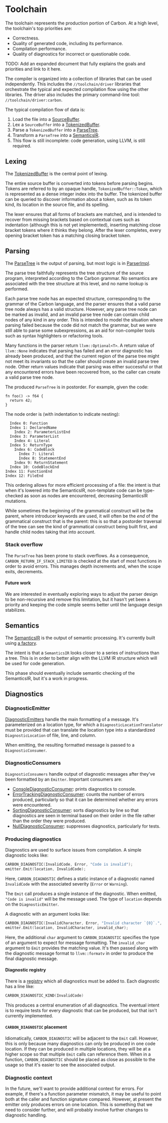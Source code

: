 # Toolchain

<!--
Part of the Carbon Language project, under the Apache License v2.0 with LLVM
Exceptions. See /LICENSE for license information.
SPDX-License-Identifier: Apache-2.0 WITH LLVM-exception
-->

The toolchain represents the production portion of Carbon. At a high level, the
toolchain's top priorities are:

-   Correctness.
-   Quality of generated code, including its performance.
-   Compilation performance.
-   Quality of diagnostics for incorrect or questionable code.

TODO: Add an expanded document that fully explains the goals and priorities and
link to it here.

The compiler is organized into a collection of libraries that can be used
independently. This includes the `//toolchain/driver` libraries that orchestrate
the typical and expected compilation flow using the other libraries. The driver
also includes the primary command-line tool: `//toolchain/driver:carbon`.

The typical compilation flow of data is:

1. Load the file into a [SourceBuffer](source/source_buffer.h).
2. Lex a `SourceBuffer` into a [TokenizedBuffer](lexer/tokenized_buffer.h).
3. Parse a `TokenizedBuffer` into a [ParseTree](parser/parse_tree.h).
4. Transform a `ParseTree` into a [SemanticsIR](semantics/semantics_ir.h).
5. This flow is still incomplete: code generation, using LLVM, is still
   required.

## Lexing

The [TokenizedBuffer](lexer/tokenized_buffer.h) is the central point of lexing.

The entire source buffer is converted into tokens before parsing begins. Tokens
are referred to by an opaque handle, `TokenizedBuffer::Token`, which is
represented as a dense integer index into the buffer. The tokenized buffer can
be queried to discover information about a token, such as its token kind, its
location in the source file, and its spelling.

The lexer ensures that all forms of brackets are matched, and is intended to
recover from missing brackets based on contextual cues such as indentation
(although this is not yet implemented), inserting matching close bracket tokens
where it thinks they belong. After the lexer completes, every opening bracket
token has a matching closing bracket token.

## Parsing

The [ParseTree](parser/parse_tree.h) is the output of parsing, but most logic is
in [ParserImpl](parser/parser_impl.h).

The parse tree faithfully represents the tree structure of the source program,
interpreted according to the Carbon grammar. No semantics are associated with
the tree structure at this level, and no name lookup is performed.

Each parse tree node has an expected structure, corresponding to the grammar of
the Carbon language, and the parser ensures that a valid parse tree node always
has a valid structure. However, any parse tree node can be marked as invalid,
and an invalid parse tree node can contain child nodes of any kind in any order.
This is intended to model the situation where parsing failed because the code
did not match the grammar, but we were still able to parse some subexpressions,
as an aid for non-compiler tools such as syntax highlighters or refactoring
tools.

Many functions in the parser return `llvm::Optional<T>`. A return value of
`llvm::None` indicates that parsing has failed and an error diagnostic has
already been produced, and that the current region of the parse tree might not
meet its invariants so that the caller should create an invalid parse tree node.
Other return values indicate that parsing was either successful or that any
encountered errors have been recovered from, so the caller can create a valid
parse tree node.

The produced `ParseTree` is in postorder. For example, given the code:

```carbon
fn foo() -> f64 {
  return 42;
}
```

The node order is (with indentation to indicate nesting):

```
  Index 0: Function
  Index 1: DeclaredName
    Index 2: ParameterListEnd
  Index 3: ParameterList
    Index 4: Literal
  Index 5: ReturnType
    Index 6: CodeBlock
      Index 7: Literal
      Index 8: StatementEnd
    Index 9: ReturnStatement
  Index 10: CodeBlockEnd
Index 11: FunctionEnd
Index 12: FileEnd
```

This ordering allows for more efficient processing of a file: the intent is that
when it's lowered into the SemanticsIR, non-template code can be type-checked as
soon as nodes are encountered, decreasing SemanticsIR mutations.

While sometimes the beginning of the grammatical construct will be the parent,
where introducer keywords are used, it will often be the _end_ of the
grammatical construct that is the parent: this is so that a postorder traversal
of the tree can see the kind of grammatical construct being built first, and
handle child nodes taking that into account.

### Stack overflow

The `ParseTree` has been prone to stack overflows. As a consequence,
`CARBON_RETURN_IF_STACK_LIMITED` is checked at the start of most functions in
order to avoid errors. This manages depth increments and, when the scope exits,
decrements.

#### Future work

We are interested in eventually exploring ways to adjust the parser design to be
non-recursive and remove this limitation, but it hasn't yet been a priority and
keeping the code simple seems better until the language design stabilizes.

## Semantics

The [SemanticsIR](semantics/semantics_ir.h) is the output of semantic
processing. It's currently built using
[a factory](semantics/semantics_ir_factory.h).

The intent is that a `SemanticsIR` looks closer to a series of instructions than
a tree. This is in order to better align with the LLVM IR structure which will
be used for code generation.

This phase should eventually include semantic checking of the SemanticsIR, but
it's a work in progress.

## Diagnostics

### DiagnosticEmitter

[DiagnosticEmitters](diagnostics/diagnostic_emitter.h) handle the main
formatting of a message. It's parameterized on a location type, for which a
`DiagnosticLocationTranslator` must be provided that can translate the location
type into a standardized `DiagnosticLocation` of file, line, and column.

When emitting, the resulting formatted message is passed to a
`DiagnosticConsumer`.

### DiagnosticConsumers

`DiagnosticConsumers` handle output of diagnostic messages after they've been
formatted by an `Emitter`. Important consumers are:

-   [ConsoleDiagnosticConsumer](diagnostics/diagnostic_emitter.h): prints
    diagnostics to console.
-   [ErrorTrackingDiagnosticConsumer](diagnostics/diagnostic_emitter.h): counts
    the number of errors produced, particularly so that it can be determined
    whether any errors were encountered.
-   [SortingDiagnosticConsumer](diagnostics/sorting_diagnostic_consumer.h):
    sorts diagnostics by line so that diagnostics are seen in terminal based on
    their order in the file rather than the order they were produced.
-   [NullDiagnosticConsumer](diagnostics/null_diagnostics.h): suppresses
    diagnostics, particularly for tests.

### Producing diagnostics

Diagnostics are used to surface issues from compilation. A simple diagnostic
looks like:

```cpp
CARBON_DIAGNOSTIC(InvalidCode, Error, "Code is invalid");
emitter.Emit(location, InvalidCode);
```

Here, `CARBON_DIAGNOSTIC` defines a static instance of a diagnostic named
`InvalidCode` with the associated severity (`Error` or `Warning`).

The `Emit` call produces a single instance of the diagnostic. When emitted,
`"Code is invalid"` will be the message used. The type of `location` depends on
the `DiagnosticEmitter`.

A diagnostic with an argument looks like:

```cpp
CARBON_DIAGNOSTIC(InvalidCharacter, Error, "Invalid character `{0}`.", char);
emitter.Emit(location, InvalidCharacter, invalid_char);
```

Here, the additional `char` argument to `CARBON_DIAGNOSTIC` specifies the type
of an argument to expect for message formatting. The `invalid_char` argument to
`Emit` provides the matching value. It's then passed along with the diagnostic
message format to `llvm::formatv` in order to produce the final diagnostic
message.

#### Diagnostic registry

There is a [registry](diagnostics/diagnostic_registry.def) which all diagnostics
must be added to. Each diagnostic has a line like:

```cpp
CARBON_DIAGNOSTIC_KIND(InvalidCode)
```

This produces a central enumeration of all diagnostics. The eventual intent is
to require tests for every diagnostic that can be produced, but that isn't
currently implemented.

#### `CARBON_DIAGNOSTIC` placement

Idiomatically, `CARBON_DIAGNOSTIC` will be adjacent to the `Emit` call. However,
this is only because many diagnostics can only be produced in one code location.
If they can be produced in multiple locations, they will be at a higher scope so
that multiple `Emit` calls can reference them. When in a function,
`CARBON_DIAGNOSTIC` should be placed as close as possible to the usage so that
it's easier to see the associated output.

### Diagnostic context

In the future, we'll want to provide additional context for errors. For example,
if there's a function parameter mismatch, it may be useful to point both at the
caller and function signature compared. However, at present the emitter only
produces errors on one location. This is something that we need to consider
further, and will probably involve further changes to diagnostic handling.
